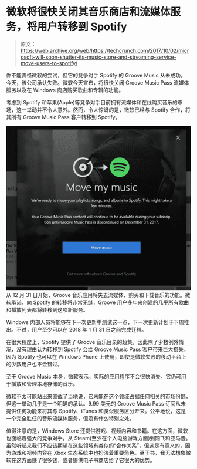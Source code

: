 # 微软将很快关闭其音乐商店和流媒体服务，将用户转移到 Spotify 

> 原文：<https://web.archive.org/web/https://techcrunch.com/2017/10/02/microsoft-will-soon-shutter-its-music-store-and-streaming-service-move-users-to-spotify/>

你不能责怪微软的尝试，但它的竞争对手 Spotify 的 Groove Music 从未成功。今天，该公司承认失败。微软今天宣布，将很快关闭 Groove Music Pass 流媒体服务以及在 Windows 商店购买歌曲和专辑的功能。

考虑到 Spotify 和苹果(Apple)等竞争对手目前拥有流媒体和在线购买音乐的市场，这一举动并不令人意外。然而，令人惊讶的是，微软已经与 Spotify 合作，将其所有 Groove Music Pass 客户转移到 Spotify。

[![](img/eabeb15b23cf4b9a5273ea6587434ed5.png)](https://web.archive.org/web/20230326021824/https://techcrunch.com/wp-content/uploads/2017/10/2017-10-02_1138.png) 从 12 月 31 日开始，Groove 音乐应用将失去流媒体、购买和下载音乐的功能。微软承诺，向 Spotify 的转移将非常无缝，Groove 用户多年来创建的几乎所有歌曲和播放列表都将转移到这项新服务。

Windows 内部人员将能够在下一次更新中测试这一点，下一次更新计划于下周推出。不过，用户至少可以在 2018 年 1 月 31 日之前完成迁移。

在很大程度上，Spotify 提供了 Groove 音乐目录的超集，因此除了少数例外情况，没有理由认为转移到 Spotify 会给 Groove Music Pass 客户带来巨大损失。因为 Spotify 也可以在 Windows Phone 上使用，即使是微软失败的移动平台上的少数用户也不会错过。

至于 Groove Music 本身，微软表示，实际的应用程序不会很快消失。它仍可用于播放和管理本地存储的音乐。

微软不太可能站出来直截了当地说，它未能在这个领域占据任何相关的市场份额，但这一举动几乎是一个明确的承认。9.99 美元的 Groove Music Pass 订阅从未提供任何功能来将其与 Spotify、iTunes 和类似服务区分开来。公平地说，这是一个完全胜任的音乐流媒体服务，但没有什么特别之处。

值得注意的是，Windows Store 还提供游戏、视频内容和书籍。在这方面，微软也面临着强大的竞争对手，从 Steam(至少在个人电脑游戏方面)到网飞和亚马逊。虽然听起来我们不应该期望在这些领域有类似的“合作关系”，但这是有意义的，因为游戏和视频内容在 Xbox 生态系统中也扮演着重要角色。至于书，我无法想象微软在这方面赚了很多钱，或者提供电子书商店给了它很大的优势。